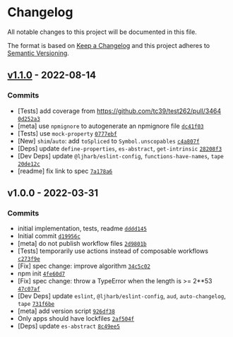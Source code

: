 # Changelog

All notable changes to this project will be documented in this file.

The format is based on [Keep a Changelog](https://keepachangelog.com/en/1.0.0/)
and this project adheres to [Semantic Versioning](https://semver.org/spec/v2.0.0.html).

## [v1.1.0](https://github.com/es-shims/Array.prototype.toSpliced/compare/v1.0.0...v1.1.0) - 2022-08-14

### Commits

- [Tests] add coverage from https://github.com/tc39/test262/pull/3464 [`0d252a3`](https://github.com/es-shims/Array.prototype.toSpliced/commit/0d252a3cf44a562967399339347fa23f5308f6b5)
- [meta] use `npmignore` to autogenerate an npmignore file [`dc41f03`](https://github.com/es-shims/Array.prototype.toSpliced/commit/dc41f0314e8c02e67d2c2ff35d3362ad62b6daf4)
- [Tests] use `mock-property` [`0777ebf`](https://github.com/es-shims/Array.prototype.toSpliced/commit/0777ebf4634b78af9906d23c3444d4a646d0fc24)
- [New] `shim`/`auto`: add `toSpliced` to `Symbol.unscopables` [`c4a807f`](https://github.com/es-shims/Array.prototype.toSpliced/commit/c4a807f28668763cd255b157ba2afffc613b6de1)
- [Deps] update `define-properties`, `es-abstract`, `get-intrinsic` [`28208f3`](https://github.com/es-shims/Array.prototype.toSpliced/commit/28208f3ada285cc67ffc6511cf193b9546937d6b)
- [Dev Deps] update `@ljharb/eslint-config`, `functions-have-names`, `tape` [`20de12c`](https://github.com/es-shims/Array.prototype.toSpliced/commit/20de12c6833e43ec44b63bcbd80a375fa879a5dc)
- [readme] fix link to spec [`7a178a6`](https://github.com/es-shims/Array.prototype.toSpliced/commit/7a178a68932beded6e15c0caa8ff4611e96e446f)

## v1.0.0 - 2022-03-31

### Commits

- initial implementation, tests, readme [`dddd145`](https://github.com/es-shims/Array.prototype.toSpliced/commit/dddd145e161a864f3277ec89ee52e8af843483fc)
- Initial commit [`d19956c`](https://github.com/es-shims/Array.prototype.toSpliced/commit/d19956ca0a880b34183a4c6b23d3fa715660bb75)
- [meta] do not publish workflow files [`2d9801b`](https://github.com/es-shims/Array.prototype.toSpliced/commit/2d9801bf5e6faa5111f9bbd8774ae68ffc141b64)
- [Tests] temporarily use actions instead of composable workflows [`c273f9e`](https://github.com/es-shims/Array.prototype.toSpliced/commit/c273f9ee06c47962d7b708c297bdddee6770fecb)
- [Fix] spec change: improve algorithm [`34c5c02`](https://github.com/es-shims/Array.prototype.toSpliced/commit/34c5c0237601486bb9e589834e6fc696d302919a)
- npm init [`4fe60d7`](https://github.com/es-shims/Array.prototype.toSpliced/commit/4fe60d70157bf122c9966e0bb6798c79dbd78e91)
- [Fix] spec change: throw a TypeError when the length is &gt;= 2**53 [`47c07af`](https://github.com/es-shims/Array.prototype.toSpliced/commit/47c07af359cc4a5316bdbb404c557969aa2e9484)
- [Dev Deps] update `eslint`, `@ljharb/eslint-config`, `aud`, `auto-changelog`, `tape` [`731f6be`](https://github.com/es-shims/Array.prototype.toSpliced/commit/731f6bed7a241bec19f0f2a0d263d4fd53a85ca8)
- [meta] add version script [`926df38`](https://github.com/es-shims/Array.prototype.toSpliced/commit/926df3840b3209c335c5e17d79b38ac6ef9fffcc)
- Only apps should have lockfiles [`2af504f`](https://github.com/es-shims/Array.prototype.toSpliced/commit/2af504f64bac25460f511da279962928c5595c0b)
- [Deps] update `es-abstract` [`8c49ee5`](https://github.com/es-shims/Array.prototype.toSpliced/commit/8c49ee50fc5a9c8beb62e3b61d3c2df81ad5c1d8)

